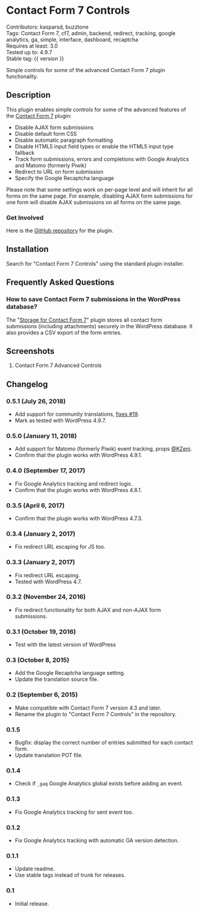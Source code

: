 # Contact Form 7 Controls

Contributors: kasparsd, buzztone   
Tags: Contact Form 7, cf7, admin, backend, redirect, tracking, google analytics, ga, simple, interface, dashboard, recaptcha   
Requires at least: 3.0   
Tested up to: 4.9.7   
Stable tag: {{ version }}   

Simple controls for some of the advanced Contact Form 7 plugin functionality.


## Description

This plugin enables simple controls for some of the advanced features of the [Contact Form 7](http://wordpress.org/plugins/contact-form-7/) plugin:

- Disable AJAX form submissions
- Disable default form CSS
- Disable automatic paragraph formatting
- Disable HTML5 input field types or enable the HTML5 input type fallback
- Track form submissions, errors and completions with Google Analytics and Matomo (formerly Piwik)
- Redirect to URL on form submission
- Specify the Google Recaptcha language

Please note that some settings work on per-page level and will inherit for all forms on the same page. For example, disabling AJAX form submissions for one form will disable AJAX submissions on all forms on the same page.


### Get Involved

Here is the [GitHub repository](https://github.com/kasparsd/contact-form-7-extras) for the plugin.


## Installation

Search for "Contact Form 7 Controls" using the standard plugin installer.


## Frequently Asked Questions

### How to save Contact Form 7 submissions in the WordPress database?

The "[Storage for Contact Form 7](https://codecanyon.net/item/storage-for-contact-form-7-/7806229)" plugin stores all contact form submissions (including attachments) securely in the WordPress database. It also provides a CSV export of the form entries.



## Screenshots

1. Contact Form 7 Advanced Controls


## Changelog

### 0.5.1 (July 26, 2018)

- Add support for community translations, [fixes #19](https://github.com/kasparsd/contact-form-7-extras/issues/19).
- Mark as tested with WordPress 4.9.7.

### 0.5.0 (January 11, 2018)

- Add support for Matomo (formerly Piwik) event tracking, props [@KZeni](https://github.com/kasparsd/contact-form-7-extras/pull/16).
- Confirm that the plugin works with WordPress 4.9.1.

### 0.4.0 (September 17, 2017)

- Fix Google Analytics tracking and redirect logic.
- Confirm that the plugin works with WordPress 4.8.1.

### 0.3.5 (April 6, 2017)

- Confirm that the plugin works with WordPress 4.7.3.

### 0.3.4 (January 2, 2017)

- Fix redirect URL escaping for JS too.

### 0.3.3 (January 2, 2017)

- Fix redirect URL escaping.
- Tested with WordPress 4.7.

### 0.3.2 (November 24, 2016)

- Fix redirect functionality for both AJAX and non-AJAX form submissions.

### 0.3.1 (October 19, 2016)

- Test with the latest version of WordPress

### 0.3 (October 8, 2015)

- Add the Google Recaptcha language setting.
- Update the translation source file.

### 0.2 (September 6, 2015)

- Make compatible with Contact Form 7 version 4.3 and later.
- Rename the plugin to "Contact Form 7 Controls" in the repository.

### 0.1.5

- Bugfix: display the correct number of entries submitted for each contact form.
- Update translation POT file.

### 0.1.4

- Check if `_gaq` Google Analytics global exists before adding an event.

### 0.1.3

- Fix Google Analytics tracking for sent event too.

### 0.1.2

- Fix Google Analytics tracking with automatic GA version detection.

### 0.1.1

- Update readme.
- Use stable tags instead of trunk for releases.

### 0.1

- Initial release.
